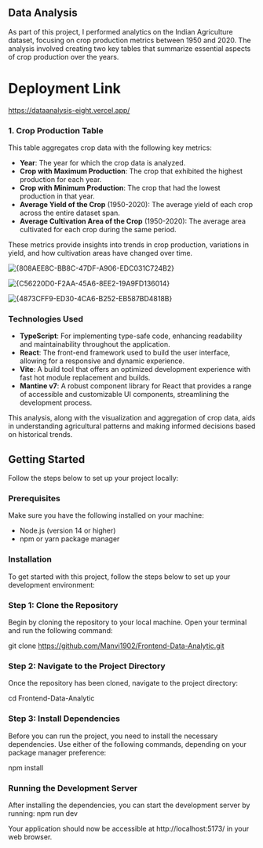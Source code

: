 ## Data Analysis  

As part of this project, I performed analytics on the Indian Agriculture dataset, focusing on crop production metrics between 1950 and 2020. The analysis involved creating two key tables that summarize essential aspects of crop production over the years. 

# Deployment Link 
https://dataanalysis-eight.vercel.app/

### 1. Crop Production Table  

This table aggregates crop data with the following key metrics:  

- **Year**: The year for which the crop data is analyzed.  
- **Crop with Maximum Production**: The crop that exhibited the highest production for each year.  
- **Crop with Minimum Production**: The crop that had the lowest production in that year.  
- **Average Yield of the Crop** (1950-2020): The average yield of each crop across the entire dataset span.  
- **Average Cultivation Area of the Crop** (1950-2020): The average area cultivated for each crop during the same period.  

These metrics provide insights into trends in crop production, variations in yield, and how cultivation areas have changed over time.  

![{808AEE8C-BB8C-47DF-A906-EDC031C724B2}](https://github.com/user-attachments/assets/f198902c-92a7-420c-b5cb-a4ea77c997d0)

![{C56220D0-F2AA-45A6-8EE2-19A9FD136014}](https://github.com/user-attachments/assets/b1c95589-8f2d-433a-abbd-47a06362a97e)

![{4873CFF9-ED30-4CA6-B252-EB587BD4818B}](https://github.com/user-attachments/assets/edb1c351-0d17-4259-af65-f9546b484807)



### Technologies Used  

- **TypeScript**: For implementing type-safe code, enhancing readability and maintainability throughout the application.  
- **React**: The front-end framework used to build the user interface, allowing for a responsive and dynamic experience.  
- **Vite**: A build tool that offers an optimized development experience with fast hot module replacement and builds.  
- **Mantine v7**: A robust component library for React that provides a range of accessible and customizable UI components, streamlining the development process.  

This analysis, along with the visualization and aggregation of crop data, aids in understanding agricultural patterns and making informed decisions based on historical trends.

## Getting Started  

Follow the steps below to set up your project locally:  

### Prerequisites  

Make sure you have the following installed on your machine:  

- Node.js (version 14 or higher)  
- npm or yarn package manager  

### Installation  

To get started with this project, follow the steps below to set up your development environment:  

### Step 1: Clone the Repository  
   
Begin by cloning the repository to your local machine. Open your terminal and run the following command:  
  
  git clone https://github.com/Manvi1902/Frontend-Data-Analytic.git   

### Step 2: Navigate to the Project Directory
Once the repository has been cloned, navigate to the project directory:

cd Frontend-Data-Analytic 

### Step 3: Install Dependencies
Before you can run the project, you need to install the necessary dependencies. Use either of the following commands, depending on your package manager preference:

 npm install 

### Running the Development Server
After installing the dependencies, you can start the development server by running:
npm run dev  

Your application should now be accessible at http://localhost:5173/ in your web browser.
